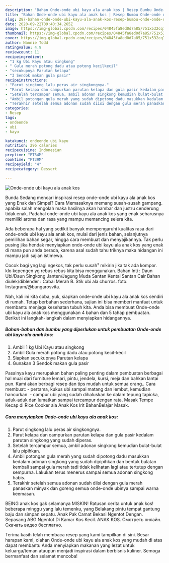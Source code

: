 ```yaml
---
description: "Bahan Onde-onde ubi kayu ala anak kos | Resep Bumbu Onde-onde ubi kayu ala anak kos Yang Menggugah Selera"
title: "Bahan Onde-onde ubi kayu ala anak kos | Resep Bumbu Onde-onde ubi kayu ala anak kos Yang Menggugah Selera"
slug: 287-bahan-onde-onde-ubi-kayu-ala-anak-kos-resep-bumbu-onde-onde-ubi-kayu-ala-anak-kos-yang-menggugah-selera
date: 2020-09-22T09:40:34.265Z
image: https://img-global.cpcdn.com/recipes/04845fa8ed0d7a85/751x532cq70/onde-onde-ubi-kayu-ala-anak-kos-foto-resep-utama.jpg
thumbnail: https://img-global.cpcdn.com/recipes/04845fa8ed0d7a85/751x532cq70/onde-onde-ubi-kayu-ala-anak-kos-foto-resep-utama.jpg
cover: https://img-global.cpcdn.com/recipes/04845fa8ed0d7a85/751x532cq70/onde-onde-ubi-kayu-ala-anak-kos-foto-resep-utama.jpg
author: Nannie Todd
ratingvalue: 4.9
reviewcount: 11
recipeingredient:
- "1 kg Ubi Kayu atau singkong"
- " Gula merah potong dadu atau potong kecilkecil"
- "secukupnya Parutan kelapa"
- "3 Sendok makan gula pasir"
recipeinstructions:
- "Parut singkong lalu peras air singkongnya."
- "Parut kelapa dan campurkan parutan kelapa dan gula pasir kedalam parutan singkong yang sudah diperas."
- "Setelah tercampur semua, ambil adonan singkong kemudian bulat-bulat lalu pipihkan."
- "Ambil potongan gula merah yang sudah dipotong dadu masukkan kedalam adonan singkong yang sudah dipipihkan dan bentuk bulatan kembali sampai gula merah tadi tidak kelihatan lagi atau tertutup dengan sempurna. Lakukan terus menerus sampai semua adonan singkong habis."
- "Terakhir setelah semua adonan sudah diisi dengan gula merah panaskan minyak dan goreng semua onde-onde ubinya sampai warna keemasan."
categories:
- Resep
tags:
- ondeonde
- ubi
- kayu

katakunci: ondeonde ubi kayu 
nutrition: 296 calories
recipecuisine: Indonesian
preptime: "PT34M"
cooktime: "PT39M"
recipeyield: "4"
recipecategory: Dessert

---
```



![Onde-onde ubi kayu ala anak kos](https://img-global.cpcdn.com/recipes/04845fa8ed0d7a85/751x532cq70/onde-onde-ubi-kayu-ala-anak-kos-foto-resep-utama.jpg)

Bunda Sedang mencari inspirasi resep onde-onde ubi kayu ala anak kos yang Enak dan Simpel? Cara Memasaknya memang susah-susah gampang. apabila salah mengolah maka hasilnya akan hambar dan justru cenderung tidak enak. Padahal onde-onde ubi kayu ala anak kos yang enak seharusnya memiliki aroma dan rasa yang mampu memancing selera kita.

Ada beberapa hal yang sedikit banyak mempengaruhi kualitas rasa dari onde-onde ubi kayu ala anak kos, mulai dari jenis bahan, selanjutnya pemilihan bahan segar, hingga cara membuat dan menyajikannya. Tak perlu pusing jika hendak menyiapkan onde-onde ubi kayu ala anak kos yang enak di mana pun anda berada, karena asal sudah tahu triknya maka hidangan ini mampu jadi sajian istimewa.

Cocok bagi yng lagi ngekos, tak perlu susah² mikirin jika tak ada kompor. klo kepengen yg rebus rebus kita bisa menggunakan. Bahan Inti : Daun Ubi/Daun Singkong Janten/Jagung Muda Santan Kental Santan Cair Bahan diulek/diblender : Cabai Merah B. Stik ubi ala churros. foto: Instagram/@bungarosvita.


Nah, kali ini kita coba, yuk, siapkan onde-onde ubi kayu ala anak kos sendiri di rumah. Tetap berbahan sederhana, sajian ini bisa memberi manfaat untuk membantu menjaga kesehatan tubuh kita. Anda bisa membuat Onde-onde ubi kayu ala anak kos menggunakan 4 bahan dan 5 tahap pembuatan. Berikut ini langkah-langkah dalam menyiapkan hidangannya.

<!--inarticleads1-->

##### Bahan-bahan dan bumbu yang diperlukan untuk pembuatan Onde-onde ubi kayu ala anak kos:

1. Ambil 1 kg Ubi Kayu atau singkong
1. Ambil  Gula merah potong dadu atau potong kecil-kecil
1. Siapkan secukupnya Parutan kelapa
1. Gunakan 3 Sendok makan gula pasir


Pasalnya kayu merupakan bahan paling penting dalam pembuatan berbagai hal muai dari furniture lemari, pintu, jendela, kursi, meja dan bahkan lantai pun. Kami akan berbagi resep dan tips mudah untuk semua orang.. Cara membuat: - pertama, kukus ubi sampai matang dan lembut, kemudian hancurkan. - campur ubi yang sudah dihaluskan ke dalam tepung tapioka, aduk-aduk dan lumatkan sampai tercampur dengan rata. Masak Tempe Kecap di Rice Cooker ala Anak Kos Irit BahanBelajar Masak. 

<!--inarticleads2-->

##### Cara menyiapkan Onde-onde ubi kayu ala anak kos:

1. Parut singkong lalu peras air singkongnya.
1. Parut kelapa dan campurkan parutan kelapa dan gula pasir kedalam parutan singkong yang sudah diperas.
1. Setelah tercampur semua, ambil adonan singkong kemudian bulat-bulat lalu pipihkan.
1. Ambil potongan gula merah yang sudah dipotong dadu masukkan kedalam adonan singkong yang sudah dipipihkan dan bentuk bulatan kembali sampai gula merah tadi tidak kelihatan lagi atau tertutup dengan sempurna. Lakukan terus menerus sampai semua adonan singkong habis.
1. Terakhir setelah semua adonan sudah diisi dengan gula merah panaskan minyak dan goreng semua onde-onde ubinya sampai warna keemasan.


BEING anak kos gak selamanya MISKIN! Ratusan cerita untuk anak kos! beberapa minggu yang lalu temenku, yang Belakang pintu tempat gantung baju dan simpan sepatu. Anak Pak Camat Bekasi Ngentot Dengan. Sepasang ABG Ngentot Di Kamar Kos Kecil. ANAK KOS. Смотреть онлайн. Скачать видео бесплатно. 

Terima kasih telah membaca resep yang kami tampilkan di sini. Besar harapan kami, olahan Onde-onde ubi kayu ala anak kos yang mudah di atas dapat membantu Anda menyiapkan makanan yang lezat untuk keluarga/teman ataupun menjadi inspirasi dalam berbisnis kuliner. Semoga bermanfaat dan selamat mencoba!
